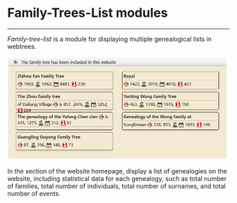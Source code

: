 # Family-Trees-List modules
***
*Family-tree-list* is a module for displaying multiple genealogical lists in webtrees.

![示例图片](/20240508205647.png)

In the section of the website homepage, display a list of genealogies on the website, including statistical data for each genealogy, such as total number of families, total number of individuals, total number of surnames, and total number of events.
